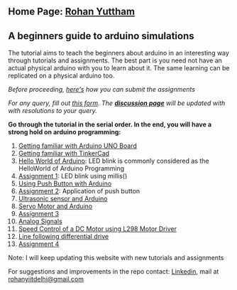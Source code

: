 
## Home Page: <a href="https://rohanyuttham.github.io/">Rohan Yuttham</a>  

A beginners guide to arduino simulations
---
The tutorial aims to teach the beginners about arduino in an interesting way through tutorials and assignments.
The best part is you need not have an actual physical arduino with you to learn about it.
The same learning can be replicated on a physical arduino too.

*Before proceeding, [here's](https://rohanyuttham.github.io/Learn-Arduino-via-simulations/04-Submitting-Assignments.html ) how you can submit the assignments*

*For any query, fill out [this form](https://docs.google.com/forms/d/e/1FAIpQLSfEeNwT1TOU11uW3B6xJWSpR3H-p6GsTZA7GbSdA5IsVOgl8g/viewform?usp=sf_link). The **[discussion page](https://rohanyuttham.github.io/Learn-Arduino-via-simulations/0-Discussion-Forum.html)** will be updated with with resolutions to your query.*

**Go through the tutorial in the serial order.
In the end, you will have a strong hold on arduino programming:**
1. [Getting familiar with Arduino UNO Board](https://rohanyuttham.github.io/Learn-Arduino-via-simulations/01-Getting-familiar-with-arduino-uno.html )
1. [Getting familiar with TinkerCad](https://rohanyuttham.github.io/Learn-Arduino-via-simulations/02-get-familiar-with-tinkercad.html)
1. [Hello World of Arduino](https://rohanyuttham.github.io/Learn-Arduino-via-simulations/03-helloworld-of-arduino.html): LED blink is commonly considered as the HelloWorld of Arduino Programming
1. [Assignment 1](https://rohanyuttham.github.io/Learn-Arduino-via-simulations/03-helloworld-of-arduino.html): LED blink using millis()
1. [Using Push Button with Arduino](https://rohanyuttham.github.io/Learn-Arduino-via-simulations/07-Push-Button-with-arduino.html)
1. [Assignment 2](https://rohanyuttham.github.io/Learn-Arduino-via-simulations/08-Assignment2.html): Application of push button
1. [Ultrasonic sensor and Arduino](https://rohanyuttham.github.io/Learn-Arduino-via-simulations/09-Ultrasonic-senor-with-arduino.html)
1. [Servo Motor and Arduino](https://rohanyuttham.github.io/Learn-Arduino-via-simulations/10-Servo-motor.html)
1. [Assignment 3](https://rohanyuttham.github.io/Learn-Arduino-via-simulations/11-Assignment3.html)
1. [Analog Signals](https://rohanyuttham.github.io/Learn-Arduino-via-simulations/12-Analog.html)
1. [Speed Control of a DC Motor using L298 Motor Driver](https://rohanyuttham.github.io/Learn-Arduino-via-simulations/13-Speed-Control-of-DC-Motor-L298.html)
1. [Line following differential drive](https://rohanyuttham.github.io/Learn-Arduino-via-simulations/14-Line-Following-Differential-drive.html)
1. [Assignment 4](https://rohanyuttham.github.io/Learn-Arduino-via-simulations/15-Assignment4.html)

Note: I will keep updating this website with new tutorials and assignments

For suggestions and improvements in the repo contact:
[Linkedin](https://www.linkedin.com/in/rohanyuttham/), mail at [rohanyiitdelhi@gmail.com](mailto:rohanyiitdelhi@gmail.com)

